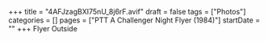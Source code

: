 +++
title = "4AFJzagBXI75nU_8j6rF.avif"
draft = false
tags = ["Photos"]
categories = []
pages = ["PTT A Challenger Night Flyer (1984)"]
startDate = ""
+++
Flyer Outside
